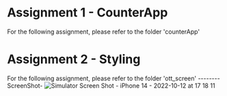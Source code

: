 # Assignment 1 - CounterApp
For the following assignment, please refer to the folder 'counterApp'



# Assignment 2 - Styling
For the following assignment, please refer to the folder 'ott_screen'
  --------ScreenShot-
![Simulator Screen Shot - iPhone 14 - 2022-10-12 at 17 18 11](https://user-images.githubusercontent.com/85740535/195336379-688985f3-3ade-4851-ac33-2d55643ee1a2.png)
